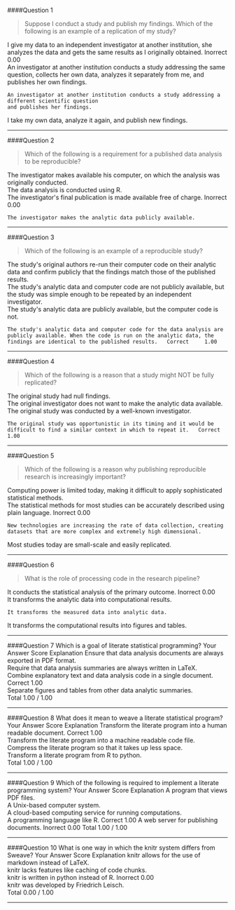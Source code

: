 
####Question 1
> Suppose I conduct a study and publish my findings. Which of the following is an example of a replication of my study?
 
I give my data to an independent investigator at another institution, she analyzes the data and gets the same results as I originally obtained. 	Inorrect 	0.00 	
An investigator at another institution conducts a study addressing the same question, collects her own data, analyzes it separately from me, and publishes her own findings. 			
```
An investigator at another institution conducts a study addressing a different scientific question 
and publishes her findings. 	
```
I take my own data, analyze it again, and publish new findings. 			

-------------------------- 	

####Question 2
> Which of the following is a requirement for a published data analysis to be reproducible?
 
The investigator makes available his computer, on which the analysis was originally conducted. 			
The data analysis is conducted using R. 			
The investigator's final publication is made available free of charge. 	Inorrect 	0.00 	
```
The investigator makes the analytic data publicly available. 			
```

-------------------------- 	
####Question 3
> Which of the following is an example of a reproducible study?
 
The study's original authors re-run their computer code on their analytic data and confirm publicly that the findings match those of the published results. 			
The study's analytic data and computer code are not publicly available, but the study was simple enough to be repeated by an independent investigator. 			
The study's analytic data are publicly available, but the computer code is not. 			
```
The study's analytic data and computer code for the data analysis are publicly available. When the code is run on the analytic data, the findings are identical to the published results. 	Correct 	1.00 	
``` 	

-------------------------- 	
####Question 4
> Which of the following is a reason that a study might NOT be fully replicated?
 
The original study had null findings. 			
The original investigator does not want to make the analytic data available. 			
The original study was conducted by a well-known investigator. 		
```
The original study was opportunistic in its timing and it would be difficult to find a similar context in which to repeat it. 	Correct 	1.00 	
```

-------------------------- 	
####Question 5
> Which of the following is a reason why publishing reproducible research is increasingly important?
 
Computing power is limited today, making it difficult to apply sophisticated statistical methods. 			
The statistical methods for most studies can be accurately described using plain language. 	Inorrect 	0.00 	
```
New technologies are increasing the rate of data collection, creating datasets that are more complex and extremely high dimensional. 			
```
Most studies today are small-scale and easily replicated. 			
 

-------------------------- 	
####Question 6
> What is the role of processing code in the research pipeline?
 
It conducts the statistical analysis of the primary outcome. 	Inorrect 	0.00 	
It transforms the analytic data into computational results. 
```
It transforms the measured data into analytic data. 			
```
It transforms the computational results into figures and tables. 			
 

-------------------------- 	
####Question 7
Which is a goal of literate statistical programming?
Your Answer 		Score 	Explanation
Ensure that data analysis documents are always exported in PDF format. 			
Require that data analysis summaries are always written in LaTeX. 			
Combine explanatory text and data analysis code in a single document. 	Correct 	1.00 	
Separate figures and tables from other data analytic summaries. 			
Total 		1.00 / 1.00 	

-------------------------- 	
####Question 8
What does it mean to weave a literate statistical program?
Your Answer 		Score 	Explanation
Transform the literate program into a human readable document. 	Correct 	1.00 	
Transform the literate program into a machine readable code file. 			
Compress the literate program so that it takes up less space. 			
Transform a literate program from R to python. 			
Total 		1.00 / 1.00 

-------------------------- 	
####Question 9
Which of the following is required to implement a literate programming system?
Your Answer 		Score 	Explanation
A program that views PDF files. 			
A Unix-based computer system. 			
A cloud-based computing service for running computations. 			
A programming language like R. 	Correct 	1.00 
A web server for publishing documents. 	Inorrect 	0.00
Total 		1.00 / 1.00 

-------------------------- 	
####Question 10
What is one way in which the knitr system differs from Sweave?
Your Answer 		Score 	Explanation
knitr allows for the use of markdown instead of LaTeX. 			
knitr lacks features like caching of code chunks. 			
knitr is written in python instead of R. 	Inorrect 	0.00 	
knitr was developed by Friedrich Leisch. 			
Total 		0.00 / 1.00

-------------------------- 	
